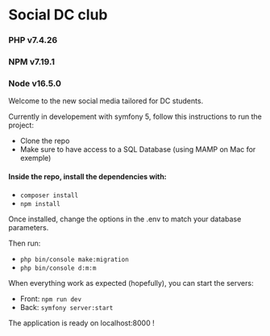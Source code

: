 # Social DC club

### PHP v7.4.26
### NPM v7.19.1
### Node v16.5.0

Welcome to the new social media tailored for DC students.

Currently in developement with symfony 5, follow this instructions to run the project:

- Clone the repo
- Make sure to have access to a SQL Database (using MAMP on Mac for exemple)

#### Inside the repo, install the dependencies with:
- ```composer install```
- ```npm install```

Once installed, change the options in the .env to match your database parameters.

Then run:
- ```php bin/console make:migration```
- ```php bin/console d:m:m```

When everything work as expected (hopefully), you can start the servers:

- Front: ```npm run dev```
- Back: `symfony server:start`

The application is ready on localhost:8000 !

